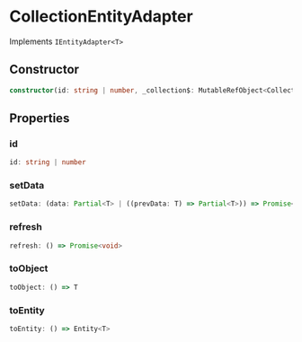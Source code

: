 # CollectionEntityAdapter

Implements `IEntityAdapter<T>`

## Constructor

```ts
constructor(id: string | number, _collection$: MutableRefObject<Collection<T>>, _dispose: Subject<true>);
```

## Properties

### id

```ts
id: string | number
```

### setData

```ts
setData: (data: Partial<T> | ((prevData: T) => Partial<T>)) => Promise<void>
```

### refresh

```ts
refresh: () => Promise<void>
```

### toObject

```ts
toObject: () => T
```

### toEntity

```ts
toEntity: () => Entity<T>
```
